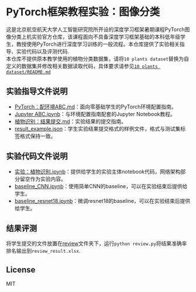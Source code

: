 # PyTorch框架教程实验：图像分类
这是北京航空航天大学人工智能研究院所开设的深度学习框架暑期课程PyTorch图像分类上机实验官方仓库，该课程面向不具备深度学习框架基础的本科低年级学生，教授使用PyTorch进行深度学习训练的一般流程。本仓库提供了实验相关指导、实验代码以及评测代码.  
本仓库不提供原本教学使用的植物分类数据集，请将`10 plants dataset`替换为自定义的数据集并修改相关数据读取代码，具体要求请参见[`10 plants dataset/README.md`](./10%20plants%20dataset/README.md)

## 实验指导文件说明
- [PyTorch：配环境ABC.md](./PyTorch%EF%BC%9A%E9%85%8D%E7%8E%AF%E5%A2%83ABC.md)：面向零基础学生的PyTorch环境配置指南。
- [Jupyter ABC.ipynb](./Jupyter%20ABC.ipynb)：与环境配置指南配套的Jupyter Notebook教程。
- [植物识别：结果提交.md](./10%20plants%20dataset/%E6%A4%8D%E7%89%A9%E8%AF%86%E5%88%AB%EF%BC%9A%E7%BB%93%E6%9E%9C%E6%8F%90%E4%BA%A4.md)：实验结果的提交指南。
- [result_example.json](./10%20plants%20dataset/result_example.json)：学生实验结果提交格式的样例文件，格式与测试集标签格式保持一致。

## 实验代码文件说明
- [实验：植物识别.ipynb](./%E5%AE%9E%E9%AA%8C%EF%BC%9A%E6%A4%8D%E7%89%A9%E8%AF%86%E5%88%AB.ipynb)：提供给学生的实验主体notebook代码，网络架构部分留空作为实验内容。
- [baseline_CNN.ipynb](./baseline_CNN.ipynb)：使用简单CNN的baseline，可以在实验结束后提供给学生。
- [baseline_resnet18.ipynb](./baseline_resnet18.ipynb)：微调resnet18的baseline，可以在实验结束后提供给学生。

## 结果评测
将学生提交的文件放置在[review](./review/)文件夹下，运行`python review.py`将结果准确率排名输出到`review_result.xlsx`.

## License
MIT

